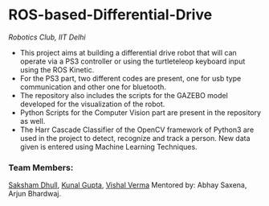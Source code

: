 # ROS-based-Differential-Drive
_Robotics Club, IIT Delhi_
* This project aims at building a differential drive robot that will can operate via a PS3 controller or using the turtleteleop keyboard input using the ROS Kinetic. 
* For the PS3 part, two different codes are present, one for usb type communication and other one for bluetooth.
* The repository also includes the scripts for the GAZEBO model developed for the visualization of the robot.
* Python Scripts for the Computer Vision part are present in the repository as well.
* The Harr Cascade Classifier of the OpenCV framework of Python3 are used in the project to detect, recognize and track a person. New data given is entered using Machine Learning Techniques.

### Team Members:
[Saksham Dhull](https://github.com/Dhull442), [Kunal Gupta](https://github.com/the-wizard-of-shock), [Vishal Verma](https://github.com/Lucifer9934) 
Mentored by: Abhay Saxena, Arjun Bhardwaj.
